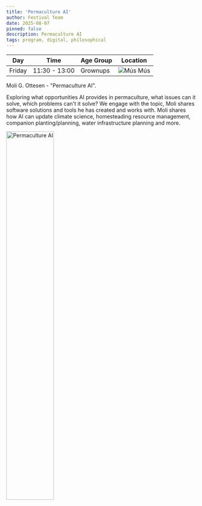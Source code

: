```yaml
---
title: 'Permaculture AI'
author: Festival Team
date: 2025-08-07
pinned: false
description: Permaculture AI
tags: program, digital, philosophical
---
```


<script>
    import Image from  '$lib/Image.svelte'
</script>

| Day | Time | Age Group | Location |
|---------|-------|--------|---|
| Friday | 11:30 - 13:00 | Grownups | ![Mús](img/kort/dyr_600px/mus.png) Mús |

Moli G. Ottesen - "Permaculture AI".

Exploring what opportunities AI provides in permaculture, what issues can it solve, which problems can't it solve? We engage with the topic, Moli shares software solutions and tools he has created and works with. Moli shares how AI can update climate science, homesteading resource management, companion planting/planning, water infrastructure planning and more.

<Image 
  src='program/digital-philosophical/12-permaculture-and-ai.png'
  caption='Permaculture AI'
  alt='Permaculture AI'
  width='50%'/> 